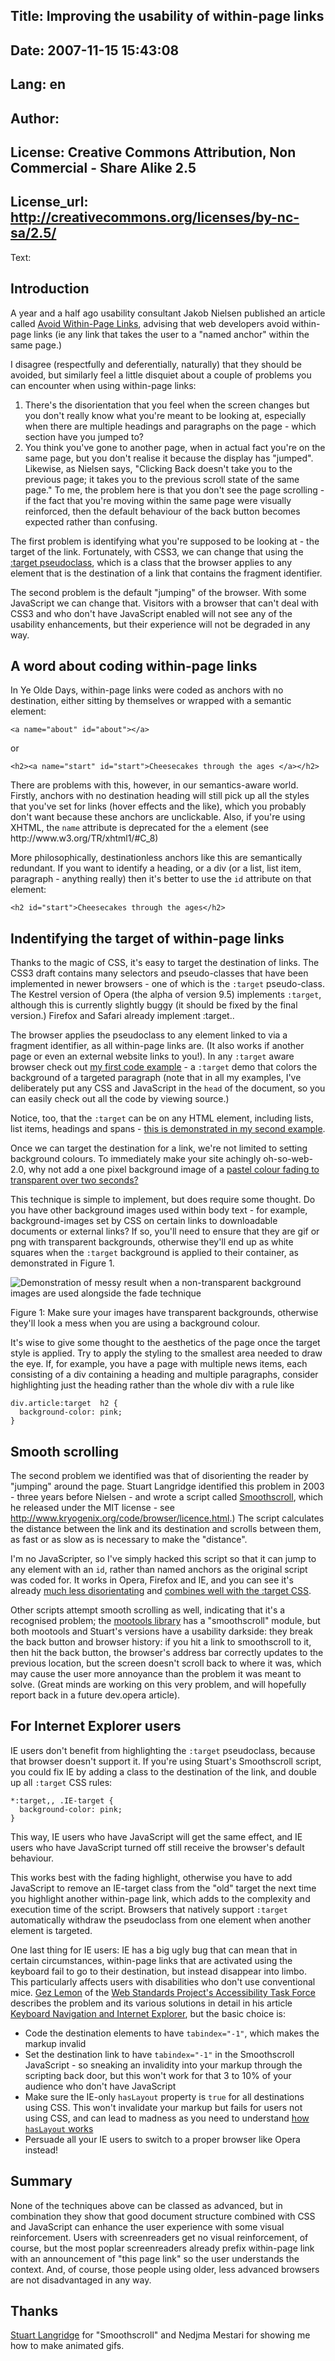 Title: Improving the usability of within-page links
----
Date: 2007-11-15 15:43:08
----
Lang: en
----
Author: 
----
License: Creative Commons Attribution, Non Commercial - Share Alike 2.5
----
License_url: http://creativecommons.org/licenses/by-nc-sa/2.5/
----
Text:

<h2>Introduction</h2>
<p>A year and a half ago usability consultant Jakob Nielsen published an article called <a href="http://www.useit.com/alertbox/within_page_links.html" title="Jakob Nielsen article avoid within page links">Avoid Within-Page Links</a>, advising that web developers avoid within-page links (ie any link that takes the user to a &quot;named anchor&quot; within the same page.)</p>

<p>I disagree (respectfully and deferentially, naturally) that they should be avoided, but similarly feel a little disquiet about a couple of problems you can encounter when using within-page links:</p>
<ol>
<li>There&#39;s the disorientation that you feel when the screen changes but you don&#39;t really know what you&#39;re meant to be looking at, especially when there are multiple headings and paragraphs on the page - which section have you jumped to?</li>

<li>You think you&#39;ve gone to another page, when in actual fact you&#39;re on the same page, but you don&#39;t realise it because the display has &quot;jumped&quot;. Likewise, as Nielsen says, &quot;Clicking Back doesn&#39;t take you to the previous page; it takes you to the previous scroll state of the same page.&quot; To me, the problem here is that you don&#39;t see the page scrolling - if the fact that you&#39;re moving within the same page were visually reinforced, then the default behaviour of the back button becomes expected rather than confusing.</li>

</ol>

<p>The first problem is identifying what you&#39;re supposed to be looking at - the target of the link. Fortunately, with CSS3, we can change that using the <a href="http://www.w3.org/TR/css3-selectors/#target-pseudo" title="target in the W3C CSS3 working draft">:target  pseudoclass</a>, which is a class that the browser applies to any element that is the destination of a link that contains the fragment identifier.</p>

<p>The second problem is the default &quot;jumping&quot; of the browser. With some JavaScript we can change that. Visitors with a browser that can&#39;t deal with CSS3 and who don&#39;t have JavaScript enabled will not see any of the usability enhancements, but their experience will not be degraded in any way.</p>

<h2>A word about coding within-page links</h2>
<p>In Ye Olde Days, within-page links were coded as anchors with no destination, either sitting by themselves or wrapped with a semantic element:</p>

<pre><code>&lt;a name=&quot;about&quot; id=&quot;about&quot;&gt;&lt;/a&gt;</code></pre>

or 

<pre><code>&lt;h2&gt;&lt;a name=&quot;start&quot; id=&quot;start&quot;&gt;Cheesecakes through the ages &lt;/a&gt;&lt;/h2&gt;</code></pre>

<p>There are problems with this, however, in our semantics-aware world. Firstly, anchors with no destination heading will still pick up all the styles that you&#39;ve set for links (hover effects and the like), which you probably don&#39;t want  because these anchors are unclickable.  Also, if you&#39;re using XHTML, the <code>name</code> attribute is deprecated for the <code>a</code> element (see <a title="The W3C XHTML spec - a element name attribute is deprecated">http://www.w3.org/TR/xhtml1/#C_8</a>)</p>

<p>More philosophically, destinationless anchors like this are semantically redundant. If you want to identify a heading, or a div (or a list, list item, paragraph - anything really) then it&#39;s better to use the <code>id</code> attribute on that element:</p>

<pre><code>&lt;h2 id=&quot;start&quot;&gt;Cheesecakes through the ages&lt;/h2&gt;</code></pre>

<h2>Indentifying the target of within-page links</h2>
<p>Thanks to the magic of CSS, it&#39;s easy to target the destination of links. The CSS3 draft contains many selectors and pseudo-classes that have been implemented in newer browsers - one of which is the <code>:target</code>      pseudo-class. The Kestrel version of Opera (the alpha of version 9.5) implements <code>:target</code>, although this is currently slightly buggy (it should be fixed by the final version.)  Firefox and Safari already implement :target.. </p>

<p>The browser applies the pseudoclass to any element linked to via a fragment identifier, as all within-page links are. (It also works if another page or even an external website links to you!). In any <code>:target</code>  aware browser check out <a href="target1.htm" title="target pseudo class example">my first code example</a> - a <code>:target</code>   demo that colors the background of a targeted paragraph (note that in all my examples, I&#39;ve deliberately put any CSS and JavaScript in the <code>head</code> of the document, so you can easily check out all the code by viewing source.)</p>

<p>Notice, too, that the <code>:target</code>  can be on any HTML element, including lists, list items, headings and spans - <a href="target-any-element.htm" title="Expanded target pseudo class example, showing application to many different elements">this is demonstrated in my second example</a>.</p>

<p>Once we can target the destination for a link, we&#39;re not limited to setting background colours. To immediately make your site achingly oh-so-web-2.0, why not add a one pixel background image of a <a href="target-fade.htm" title="yellow fade technique achieved with target pseudoclass">pastel colour fading to transparent over two seconds?</a></p>

<p>This technique is simple to implement, but does require some thought.  Do you have other background images used within body text - for example, background-images set by CSS on certain links to downloadable documents or external links? If so, you&#39;ll need to ensure that they are gif or png with transparent backgrounds, otherwise they&#39;ll end up as white squares when the <code>:target</code>  background is applied to their container, as demonstrated in Figure 1.</p>
 
<img src="http://forum-test.oslo.osa/kirby/content/articles/56-improving-the-usability-of-withinpage-links/bad-background.gif" alt="Demonstration of messy result when a non-transparent background images are used alongside the fade technique" />
<p class="comment">Figure 1: Make sure your images have transparent backgrounds, otherwise they&#39;ll look a mess when you are using a background colour.</p>

<p>It&#39;s wise to give some thought to the aesthetics of the page once the target style is applied.  Try to apply the styling to the smallest area needed to draw the eye. If, for example, you have a page with multiple news items, each consisting of a div containing a heading and multiple paragraphs, consider highlighting just the heading rather than the whole div with a rule like</p>

<pre><code>div.article:target  h2 {
  background-color: pink;
}</code></pre>

<h2>Smooth scrolling</h2>
<p>The second problem we identified was that of disorienting the reader by &quot;jumping&quot; around the page. Stuart Langridge identified this problem in 2003 - three years before Nielsen - and wrote a script called <a href="http://www.kryogenix.org/code/browser/smoothscroll/" title="Smoothscroll script by Stuart Langridge">Smoothscroll</a>, which he released under the MIT license - see <a href="http://www.kryogenix.org/code/browser/licence.html" title="Stuart Langridge code license policy">http://www.kryogenix.org/code/browser/licence.html</a>.) The script calculates the distance between the link and its destination and scrolls between them, as fast or as slow as is necessary to make the &quot;distance&quot;.</p>

<p>I&#39;m no JavaScripter, so I&#39;ve simply hacked this script so that it can jump to any element with an <code>id</code>, rather than named anchors as the original script was coded for. It works in Opera, Firefox and IE, and you can see it&#39;s already <a href="smoothscroll.html">much less disorientating</a> and <a href="smoothscroll2.html">combines well with the :target  CSS</a>.</p>

<p>Other scripts attempt smooth scrolling as well, indicating that it&#39;s a recognised problem; the <a href="http://mootools.net/" title="The Mootools homepage">mootools library</a> has a &quot;smoothscroll&quot; module, but both mootools and Stuart&#39;s versions have a usability darkside: they break the back button and browser history: if you hit a link to smoothscroll to it, then hit the back button, the browser&#39;s address bar correctly updates to the previous location, but the screen doesn&#39;t scroll back to where it was, which may cause the user more annoyance than the problem it was meant to solve. (Great minds are working on this very problem, and will hopefully report back in a future dev.opera article).</p>

<h2>For Internet Explorer users</h2>
<p>IE users don&#39;t benefit from highlighting the <code>:target</code>  pseudoclass, because that browser doesn&#39;t support it. If you&#39;re using Stuart&#39;s Smoothscroll script, you could fix IE by adding a class to the destination of the link, and double up all <code>:target</code>  CSS rules:</p>

<pre><code>*:target,, .IE-target {
  background-color: pink;
}</code></pre>

<p>This way, IE users who have JavaScript will get the same effect, and IE users who have JavaScript turned off still receive the browser&#39;s default behaviour.</p>

<p>This works best with the fading highlight, otherwise you have to add JavaScript to remove an IE-target class from the &quot;old&quot; target the next time you highlight another within-page link, which adds to the complexity and execution time of the script. Browsers that natively support <code>:target</code>  automatically withdraw the pseudoclass from one element when another element is targeted.</p>

<p>One last thing for IE users: IE has a big ugly bug that can mean that in certain circumstances, within-page links that are activated using the keyboard fail to go to their destination, but instead disappear into limbo. This particularly affects users with disabilities who don&#39;t use conventional mice. <a href="http://www.juicystudio.com/" title="Gez Lemon homepage">Gez Lemon</a> of the <a href="http://webstandards.org/action/atf" title="The WaSP accessibility task force homepage">Web Standards Project&#39;s Accessibility Task Force</a> describes the problem and its various solutions in detail in his article <a href="http://juicystudio.com/article/ie-keyboard-navigation.php" title="Gez Lemon article on fixing the Internet Explorer keyboard navigation bug">Keyboard Navigation and Internet Explorer</a>, but the basic choice is:</p>

<ul>
<li>Code the destination elements to have <code>tabindex=&quot;-1&quot;</code>, which makes the markup invalid</li>
<li>Set the destination link to have <code>tabindex=&quot;-1&quot;</code> in the Smoothscroll JavaScript  - so sneaking an invalidity into your markup through the scripting back door, but this won&#39;t work for that 3 to 10% of your audience who don&#39;t have JavaScript</li>
<li>Make sure the IE-only <code>hasLayout</code> property is <code>true</code> for all destinations using  CSS. This won&#39;t invalidate your markup but fails for users not using CSS, and can lead to madness as you need to understand <a href="http://www.satzansatz.de/cssd/onhavinglayout.html" title="On having layout article">how <code>hasLayout</code> works</a></li>
<li>Persuade all your IE users to switch to a proper browser like Opera instead!</li>
</ul>

<h2>Summary</h2>
None of the techniques above can be classed as advanced, but in combination they show that good document structure combined with CSS and JavaScript can enhance the user experience with some visual reinforcement. Users with screenreaders get no visual reinforcement, of course, but the most poplar screenreaders already prefix within-page link with an announcement of &quot;this page link&quot; so the user understands the context. And, of course, those people using older, less advanced browsers are not disadvantaged in any way. 
<h2>Thanks</h2>
<p><a href="http://www.kryogenix.org" title="This is where Stuart Langridge lives on the web">Stuart Langridge</a> for &quot;Smoothscroll&quot; and Nedjma Mestari for showing me how to make animated gifs.</p>


